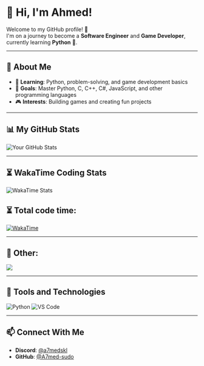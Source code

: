 # 👋 Hi, I'm Ahmed!

Welcome to my GitHub profile! 🚀  
I'm on a journey to become a **Software Engineer** and **Game Developer**, currently learning **Python** 🐍.

---

## 🚀 About Me
- 🌱 **Learning**: Python, problem-solving, and game development basics
- 🎯 **Goals**: Master Python, C, C++, C#, JavaScript, and other programming languages
- 🎮 **Interests**: Building games and creating fun projects

---

## 📊 My GitHub Stats
![Your GitHub Stats](https://github-readme-stats.vercel.app/api?username=A7medskl&show_icons=true&theme=omni)

---

## ⏳ WakaTime Coding Stats
![WakaTime Stats](https://github-readme-stats.vercel.app/api/wakatime?username=a7medskl&theme=dark&layout=compact)

## ⏳ Total code time:
[![WakaTime](https://wakatime.com/badge/user/ed3cec08-d658-4601-9275-20049c9ff416.svg)](https://wakatime.com/@ed3cec08-d658-4601-9275-20049c9ff416)

---


## 📜 Other:
<img src="https://lanyard-profile-readme.vercel.app/api/789938424282742815">

---

## 🔧 Tools and Technologies
![Python](https://img.shields.io/badge/Code-Python-FFD43B?logo=python&logoColor=blue)
![VS Code](https://img.shields.io/badge/Editor-VS%20Code-blue?logo=visual-studio-code)

---

## 📫 Connect With Me
- **Discord**: [@a7medskl](https://discord.com/users/789938424282742815)
- **GitHub**: [@A7med-sudo](https://github.com/A7medskl)
